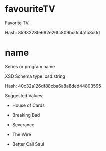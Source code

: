 # favouriteTV

 Favorite TV.

 Hash: 8593328fe692e26fc809bc0c4a1b3c0d

# name

 Series or program name

 XSD Schema type: xsd:string

 Hash: 40c32a126df88cba6a8a8ded44803595


 Suggested Values:

* House of Cards

* Breaking Bad

* Severance

* The Wire

* Better Call Saul